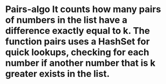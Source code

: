 # Pairs-algo It counts how many pairs of numbers in the list have a difference exactly equal to k. The function pairs uses a HashSet for quick lookups, checking for each number if another number that is k greater exists in the list.
